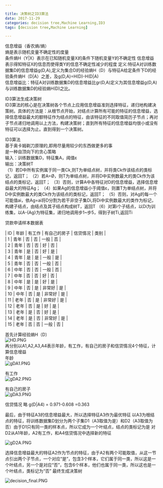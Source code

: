 ```yaml
---

title: 决策树之ID3算法
data: 2017-11-29
categories: decision tree,Machine Learning,ID3
tags: [decision tree,Machine Learning]

---
```


信息增益（香农熵/熵）  
熵是表示随机变量不确定性的度量  
条件熵H（Y|X）表示在已知随机变量X的条件下随机变量Y的不确定性
信息增益表示得知特征X的信息而使得类Y的信息不确定性减少的程度
定义:特征A对训练数据集D的信息增益g(D,A),定义为集合D的经验熵H（D）与特征A给定条件下D的经验条件熵H（D|A）之差，及g(D,A)=H(D)-H(D|A)  
信息增益比：特征A对训练数据集D的信息增益比gr(D,A)定义为其信息增益g(D,A)与训练数据集D的经验熵H(D)之比。 

ID3算法生成决策树  
ID3算法的核心是在决策树各个节点上应用信息增益准则选择特征，递归地构建决策树。具体的方法是：从根节点开始，对结点计算所有可能的特征的信息增益，选择信息增益最大的额特征作为结点的特征，由该特征的不同取值简历子节点；再对子节点递归地调用以上方法，构建决策树；直到所有特征的信息增益均很小或没有特征可以选择为止。直到得到一个决策树。

ID3算法  
基于奥卡姆剃刀原理的,即用尽量用较少的东西做更多的事  
是一种自顶向下的贪心策略  
输入：训练数据集D，特征集A，阈值ε  
输出：决策树T  
（1）若D中所有实例属于同一类Ck,则T为单结点树，并将类Ck作该结点的类标记，返回T；
（2）若A=Ø，则T为单结点树，并将D中实例数最大的类Ck作为该结点的类标记，返回T；
（3）否则，计算A中各特征对D的信息增益，选择信息增益最大的特征Ag；
（4）如果Ag的信息增益小于阈值ε，则置T为单结点树，并将D中实例数最大的类Ck作为该结点的类标记，返回T；
（5）否则，对Ag的每一个可能值ai，依Ag=ai将D分割为若干非空子集Di,将Di中实例数最大的类作为标记，构建子结点，由结点及其子结点构成树T，返回T
（6）对第i个子结点，以Di为训练集，以A-{Ag}为特征集，递归地调用步1~步5，得到子树Ti,返回Ti


贷款申请样本数据表

| ID | 年龄 | 有工作 | 有自己的房子 | 信贷情况 | 类别 |   
| 1  | 青年 | 否     | 否         | 一般     | 否 |  
| 2  | 青年 | 否     | 否         | 好       | 否 |  
| 3  | 青年 | 是     | 否         | 好       | 是 |  
| 4  | 青年 | 是     | 是         | 一般     | 是 |  
| 5  | 青年 | 否     | 否         | 一般     | 否 |  
| 6  | 中年 | 否     | 否         | 一般     | 否 |  
| 7  | 中年 | 否     | 否         | 好       | 否 |  
| 8  | 中年 | 是     | 是         | 好       | 是 |  
| 9  | 中年 | 否     | 是         | 非常好   | 是 |  
| 10 | 中年 | 否     | 是         | 非常好   | 是 |  
| 11 | 老年 | 否     | 是         | 非常好   | 是 |  
| 12 | 老年 | 否     | 是         | 好       | 是 |  
| 13 | 老年 | 是     | 否         | 好       | 是 |  
| 14 | 老年 | 是     | 否         | 非常好    | 是 |  
| 15 | 老年 | 否     | 否         | 一般      | 否 |  

首先计算经验熵H（D）  
![HD.PNG](https://i.loli.net/2017/12/04/5a251868957b2.png)  
再分别以A1,A2,A3,A4表示年龄，有工作，有自己的房子和信贷情况4个特征，计算信息增益  
年龄  
![gDA1.PNG](https://i.loli.net/2017/12/04/5a251918f40e6.png)   

有工作   
![gDA2.PNG](https://i.loli.net/2017/12/04/5a25198a32c9c.png)

有自己的房子  
![gDA3.PNG](https://i.loli.net/2017/12/04/5a251af3d52bb.png)  

信贷情况 略
g(D|A4) = 0.971-0.608 =0.363  

最后，由于特征A3的信息增益最大，所以选择特征A3作为最优特征
以A3为根结点的特征，将训练数据集D划分为两个子集D1（A3取值为是）和D2（A3取值为否）由于D1只有同一类的样本点，所以它成为一个叶结点，结点的类标记为是
对D2从A1年龄，A2有工作，和A4信贷情况中选择新的特征

![gD2A.PNG](https://i.loli.net/2017/12/04/5a251f3e86411.png)  


选择信息增益最大的特征A2作为节点的特征，由于A2有两个可能取值，从这一节点引出两个子节点，一个对应“是”，包含3个样本，它们属于同一类，所以这是一个叶结点，另一个是对应“否”，包含6个样本，他们也属于同一类，所以这也是一个叶结点，类标记为“否”
最终生成决策树  


![decision_final.PNG](https://i.loli.net/2017/12/04/5a2522a745f9a.png)
















